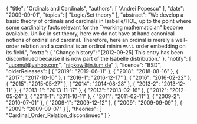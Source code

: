 {
    "title": "Ordinals and Cardinals",
    "authors": [
        "Andrei Popescu"
    ],
    "date": "2009-09-01",
    "topics": [
        "Logic/Set theory"
    ],
    "abstract": "We develop a basic theory of ordinals and cardinals in Isabelle/HOL, up to the point where some cardinality facts relevant for the ``working mathematician\" become available. Unlike in set theory, here we do not have at hand canonical notions of ordinal and cardinal. Therefore, here an ordinal is merely a well-order relation and a cardinal is an ordinal minim w.r.t. order embedding on its field.",
    "extra": {
        "Change history": "[2012-09-25] This entry has been discontinued because it is now part of the Isabelle distribution."
    },
    "notify": [
        "uuomul@yahoo.com",
        "nipkow@in.tum.de"
    ],
    "licence": "BSD",
    "olderReleases": [
        {
            "2019": "2019-06-11"
        },
        {
            "2018": "2018-08-16"
        },
        {
            "2017": "2017-10-10"
        },
        {
            "2016-1": "2016-12-17"
        },
        {
            "2016": "2016-02-22"
        },
        {
            "2015": "2015-05-27"
        },
        {
            "2014": "2014-08-28"
        },
        {
            "2013-2": "2013-12-11"
        },
        {
            "2013-1": "2013-11-17"
        },
        {
            "2013": "2013-02-16"
        },
        {
            "2012": "2012-05-24"
        },
        {
            "2011-1": "2011-10-11"
        },
        {
            "2011": "2011-02-11"
        },
        {
            "2009-2": "2010-07-01"
        },
        {
            "2009-1": "2009-12-12"
        },
        {
            "2009": "2009-09-09"
        },
        {
            "2009": "2009-09-07"
        }
    ],
    "theories": [
        "Cardinal_Order_Relation_discontinued"
    ]
}
